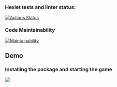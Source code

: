 ### Hexlet tests and linter status:
[![Actions Status](https://github.com/Odevlysh/python-project-49/actions/workflows/hexlet-check.yml/badge.svg)](https://github.com/Odevlysh/python-project-49/actions)

### Code Maintainability
[![Maintainability](https://api.codeclimate.com/v1/badges/30399b8dfa9273fa8ab5/maintainability)](https://codeclimate.com/github/Odevlysh/python-project-49/maintainability)

## Demo
### Installing the package and starting the game
<a href="https://asciinema.org/a/T8pyVXUB12t3pWmcOrrCLymVJ" target="_blank"><img src="https://asciinema.org/a/T8pyVXUB12t3pWmcOrrCLymVJ.svg" /></a>
